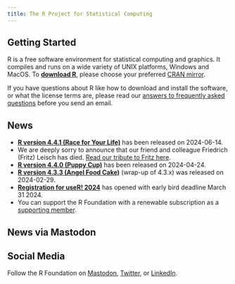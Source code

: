 ```yaml
---
title: The R Project for Statistical Computing
---
```


## Getting Started

R is a free software environment for statistical computing and graphics. It compiles and runs on a wide variety of UNIX platforms, Windows and MacOS. To **[download R](https://cran.r-project.org/mirrors.html)**, please choose your preferred [CRAN mirror](https://cran.r-project.org/mirrors.html).

If you have questions about R like how to download and install the software, or what the license terms are, please read our [answers to frequently asked questions](https://cran.R-project.org/faqs.html) before you send an email.

## News
-   [**R version 4.4.1 (Race for Your Life)**](https://cran.r-project.org/src/base/R-4)
    has been released on 2024-06-14.
-   We are deeply sorry to announce that our friend and colleague Friedrich (Fritz) Leisch has died. [Read our tribute to Fritz here](doc/obit/fritz.html).
-   [**R version 4.4.0 (Puppy Cup)**](https://cran.r-project.org/src/base/R-4)
    has been released on 2024-04-24.
-   [**R version 4.3.3 (Angel Food Cake)**](https://cran.r-project.org/src/base/R-4)
    (wrap-up of 4.3.x) was released on 2024-02-29.
-   [**Registration for useR! 2024**](https://events.linuxfoundation.org/user/register/) has opened with early bird deadline March 31 2024.
- You can support the R Foundation with a renewable subscription as a
  [supporting member](https://www.r-project.org/foundation/donations.html).

## News via Mastodon

<!--
Mastodon widget from https://gitlab.com/idotj/mastodon-embed-feed-timeline
Files mastodon-feed-timeline.css and mastodon-feed-timeline.js are from this source
-->

<link rel="stylesheet" href="mastodon-timeline.css" />
<script src="mastodon-timeline.js"></script>

<link rel="stylesheet" href="mastodon-timeline.css" />
<script src="mastodon-timeline.js"></script>
<div class="mt-timeline">
  <div id="mt-body" class="mt-body" role="feed">
    <div class="loading-spinner"></div>
  </div>
</div>

## Social Media

<!-- rel="me" required to verify on Mastodon -->
Follow the R Foundation on <a rel="me" href="https://fosstodon.org/@R_Foundation">Mastodon</a>, <a href="https://twitter.com/_R_Foundation">Twitter</a>, or <a href="https://www.linkedin.com/company/the-r-foundation-for-statistical-computing">LinkedIn</a>.

<!--- (Boilerplate for release run-in)
-   [**R version 3.1.3 (Smooth Sidewalk) prerelease versions**](https://cran.r-project.org/src/base-prerelease/) will appear starting February 28. Final release is scheduled for 2015-03-09.
-->

